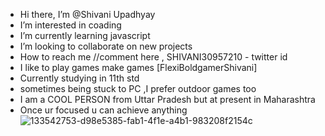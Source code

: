 -  Hi there, I’m @Shivani Upadhyay
-  I’m interested in coading
-  I’m currently learning javascript
-  I’m looking to collaborate on new projects
-  How to reach me //comment here , SHIVANI30957210 - twitter id
-  I like to play games make games [FlexiBoldgamerShivani]
-  Currently studying in 11th std
-  sometimes being stuck to PC ,I prefer outdoor games too 
-  I am a COOL PERSON from Uttar Pradesh but at present in Maharashtra
-  Once ur focused u can achieve anything
![133542753-d98e5385-fab1-4f1e-a4b1-983208f2154c](https://user-images.githubusercontent.com/76774000/228609667-273747e4-a1f3-4e39-80af-3fdb01ccdcf1.gif)
